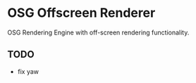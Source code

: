 OSG Offscreen Renderer
======================

OSG Rendering Engine with off-screen rendering functionality.

TODO
-----

- fix yaw